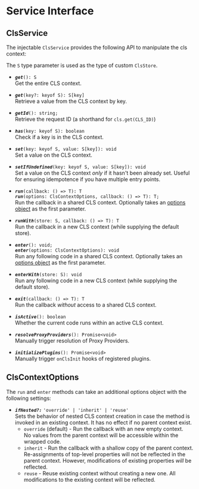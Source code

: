 # Service Interface

## ClsService

The injectable `ClsService` provides the following API to manipulate the cls context:

The `S` type parameter is used as the type of custom `ClsStore`.

-   **_`get`_**`(): S`  
    Get the entire CLS context.

-   **_`get`_**`(key?: keyof S): S[key]`  
    Retrieve a value from the CLS context by key.

-   **_`getId`_**`(): string;`  
    Retrieve the request ID (a shorthand for `cls.get(CLS_ID)`)

-   **_`has`_**`(key: keyof S): boolean`  
    Check if a key is in the CLS context.

-   **_`set`_**`(key: keyof S, value: S[key]): void`  
    Set a value on the CLS context.

-   **_`setIfUndefined`_**`(key: keyof S, value: S[key]): void`  
    Set a value on the CLS context _only_ if it hasn't been already set. Useful for ensuring idempotence if you have multiple entry points.

-   **_`run`_**`(callback: () => T): T`  
    **_`run`_**`(options: ClsContextOptions, callback: () => T): T;`  
    Run the callback in a shared CLS context. Optionally takes an [options object](#clscontextoptions) as the first parameter.

-   **_`runWith`_**`(store: S, callback: () => T): T`  
    Run the callback in a new CLS context (while supplying the default store).

-   **_`enter`_**`(): void;`  
    **_`enter`_**`(options: ClsContextOptions): void`  
    Run any following code in a shared CLS context. Optionally takes an [options object](#clscontextoptions) as the first parameter.

-   **_`enterWith`_**`(store: S): void`  
    Run any following code in a new CLS context (while supplying the default store).

-   **_`exit`_**`(callback: () => T): T`  
    Run the callback _without_ access to a shared CLS context.

-   **_`isActive`_**`(): boolean`  
    Whether the current code runs within an active CLS context.

-   **_`resolveProxyProviders`_**`(): Promise<void>`  
    Manually trigger resolution of Proxy Providers.

-   **_`initializePlugins`_**`(): Promise<void>`  
    Manually trigger `onClsInit` hooks of registered plugins.

## ClsContextOptions

The `run` and `enter` methods can take an additional options object with the following settings:

-   **_`ifNested?:`_** `'override' | 'inherit' | 'reuse'`  
    Sets the behavior of nested CLS context creation in case the method is invoked in an existing context. It has no effect if no parent context exist.
    -   `override` (default) - Run the callback with an new empty context.  
        No values from the parent context will be accessible within the wrapped code.
    -   `inherit` - Run the callback with a shallow copy of the parent context.  
        Re-assignments of top-level properties will not be reflected in the parent context. However, modifications of existing properties _will_ be reflected.
    -   `reuse` - Reuse existing context without creating a new one. All modifications to the existing context will be reflected.
